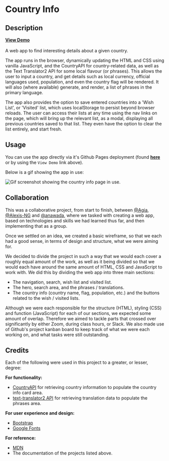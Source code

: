 # Country Info

## Description
[**View Demo**](https://anawada.github.io/CountryInfoApp/)
</br>
</br>
A web app to find interesting details about a given country.

The app runs in the browser, dynamically updating the HTML and CSS using vanilla JavaScript, and the CountryAPI for country-related data, as well as the Text Translator2 API for some local flavour (or phrases). This allows the user to input a country, and get details such as local currency, official languages used, population, and even the country flag will be rendered. It will also (where available) generate, and render, a list of phrases in the primary language.

The app also provides the option to save entered countries into a 'Wish List', or 'Visited' list, which uses localStorage to persist beyond browser reloads. The user can access their lists at any time using the nav links on the page, which will bring up the relevant list, as a modal, displaying all previous countries saved to that list. They even have the option to clear the list entirely, and start fresh.

## Usage
<!-- TODO: Links needs updating when repo name is updated -->
You can use the app directly via it's Github Pages deployment (found [**here**](https://github.com/anawada/CountryInfoApp) or by using the `View Demo` link above).

Below is a gif showing the app in use:

![Gif screenshot showing the country info page in use.](./assets/img/screenshot.gif)

## Collaboration

This was a collaborative project, from start to finish, between [@Agia](https://github.io/Agia), [@Alexis-NG](https://github.io/Alexis-NG) and [@anawada](https://github.io/anawada), where we tasked with creating a web app, based on technologies and skills we had learned thus far, and then implementing that as a group.

Once we settled on an idea, we created a basic wireframe, so that we each had a good sense, in terms of design and structure, what we were aiming for.

We decided to divide the project in such a way that we would each cover a roughly equal amount of the work, as well as it being divided so that we would each have around the same amount of HTML, CSS and JavaScript to work with. We did this by dividing the web app into three main sections:

- The navigation, search, wish list and visited list.
- The hero, search area, and the phrases / translations.
- The country info (country name, flag, population, etc.) and the buttons related to the wish / visited lists.

Although we were each responsible for the structure (HTML), styling (CSS) and function (JavaScript) for each of our sections, we expected some amount of overlap. Therefore we aimed to tackle parts that crossed over significantly by either Zoom, during class hours, or Slack. We also made use of Github's project kanban board to keep track of what we were each working on, and what tasks were still outstanding. 

## Credits

Each of the following were used in this project to a greater, or lesser, degree:

**For functionality:**

- [CountryAPI](https://countryapi.io/) for retrieving country information to populate the country info card area.
- [text-translator2 API](https://rapidapi.com/dickyagustin/api/text-translator2) for retrieving translation data to populate the phrases area.

**For user experience and design:**

- [Bootstrap](https://getbootstrap.com)
- [Google Fonts](fonts.google.com)


**For reference:**

- [MDN](https://developer.mozilla.org/en-US/)
- The documentation of the projects listed above.
